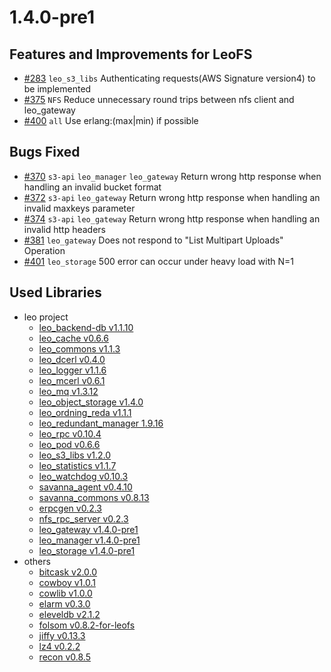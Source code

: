 1.4.0-pre1
==========

Features and Improvements for LeoFS
-----------------------------------

* [#283](https://github.com/leo-project/leofs/issues/283) ``leo_s3_libs`` Authenticating requests(AWS Signature version4) to be implemented
* [#375](https://github.com/leo-project/leofs/issues/375) ``NFS`` Reduce unnecessary round trips between nfs client and leo_gateway
* [#400](https://github.com/leo-project/leofs/issues/400) ``all`` Use erlang:(max|min) if possible


Bugs Fixed
-----------

* [#370](https://github.com/leo-project/leofs/issues/370) ``s3-api`` ``leo_manager`` ``leo_gateway`` Return wrong http response when handling an invalid bucket format
* [#372](https://github.com/leo-project/leofs/issues/372) ``s3-api`` ``leo_gateway`` Return wrong http response when handling an invalid maxkeys parameter
* [#374](https://github.com/leo-project/leofs/issues/374) ``s3-api`` ``leo_gateway`` Return wrong http response when handling an invalid http headers
* [#381](https://github.com/leo-project/leofs/issues/381) ``leo_gateway`` Does not respond to "List Multipart Uploads" Operation
* [#401](https://github.com/leo-project/leofs/issues/401) ``leo_storage`` 500 error can occur under heavy load with N=1


Used Libraries
---------------

* leo project
    * [leo_backend-db v1.1.10](https://github.com/leo-project/leo_backend_db/releases/tag/1.1.10)
    * [leo_cache v0.6.6](https://github.com/leo-project/leo_cache/releases/tag/0.6.6)
    * [leo_commons v1.1.3](https://github.com/leo-project/leo_commons/releases/tag/1.1.3)
    * [leo_dcerl v0.4.0](https://github.com/leo-project/leo_dcerl/releases/tag/0.4.0)
    * [leo_logger v1.1.6](https://github.com/leo-project/leo_logger/releases/tag/1.1.6)
    * [leo_mcerl v0.6.1](https://github.com/leo-project/leo_mcerl/releases/tag/0.6.1)
    * [leo_mq v1.3.12](https://github.com/leo-project/leo_mq/releases/tag/1.3.12)
    * [leo_object_storage v1.4.0](https://github.com/leo-project/leo_object_storage/releases/tag/1.4.0)
    * [leo_ordning_reda v1.1.1](https://github.com/leo-project/leo_ordning_reda/releases/tag/1.1.1)
    * [leo_redundant_manager 1.9.16](https://github.com/leo-project/leo_redundant_manager/releases/tag/1.9.16)
    * [leo_rpc v0.10.4](https://github.com/leo-project/leo_rpc/releases/tag/0.10.4)
    * [leo_pod v0.6.6](https://github.com/leo-project/leo_pod/releases/tag/0.6.6)
    * [leo_s3_libs v1.2.0](https://github.com/leo-project/leo_s3_libs/releases/tag/1.2.0)
    * [leo_statistics v1.1.7](https://github.com/leo-project/leo_statistics/releases/tag/1.1.7)
    * [leo_watchdog v0.10.3](https://github.com/leo-project/leo_watchdog/releases/tag/0.10.3)
    * [savanna_agent v0.4.10](https://github.com/leo-project/savanna_agent/releases/tag/0.4.10)
    * [savanna_commons v0.8.13](https://github.com/leo-project/savanna_commons/releases/tag/0.8.13)
    * [erpcgen v0.2.3](https://github.com/leo-project/erpcgen/releases/tag/0.2.3)
    * [nfs_rpc_server v0.2.3](https://github.com/leo-project/nfs_rpc_server/releases/tag/0.2.3)
    * [leo_gateway v1.4.0-pre1](https://github.com/leo-project/leo_gateway/releases/tag/1.4.0-pre1)
    * [leo_manager v1.4.0-pre1](https://github.com/leo-project/leo_manager/releases/tag/1.4.0-pre1)
    * [leo_storage v1.4.0-pre1](https://github.com/leo-project/leo_storage/releases/tag/1.4.0-pre1)
* others
    * [bitcask v2.0.0](https://github.com/lbasho/bitcask/releases/tag/2.0.0)
    * [cowboy v1.0.1](https://github.com/leo-project/cowboy/releases/tag/for-leofs-1.2.11)
    * [cowlib v1.0.0](https://github.com/extend/cowboy/releases/tag/1.0.0)
    * [elarm v0.3.0](https://github.com/leo-project/elarm/releases/tag/0.3.0)
    * [eleveldb v2.1.2](https://github.com/basho/eleveldb/releases/tag/2.1.2)
    * [folsom v0.8.2-for-leofs](https://github.com/leo-project/folsom/releases/tag/0.8.2-for-leofs)
    * [jiffy v0.13.3](https://github.com/davisp/jiffy/releases/tag/0.13.3)
    * [lz4 v0.2.2](https://github.com/leo-project/erlang-lz4/releases/tag/0.2.2)
    * [recon v0.8.5](https://github.com/ferd/recon/releases/tag/2.2.1)